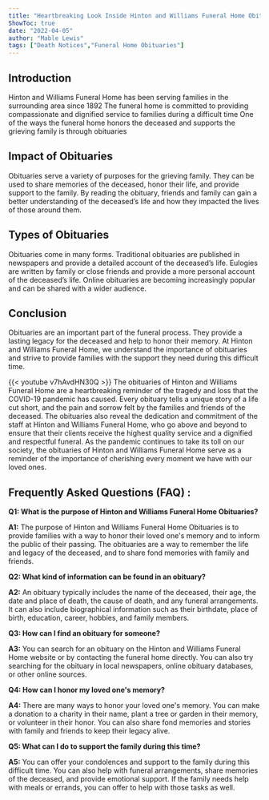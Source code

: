 ```yaml
---
title: "Heartbreaking Look Inside Hinton and Williams Funeral Home Obituaries"
ShowToc: true 
date: "2022-04-05"
author: "Mable Lewis" 
tags: ["Death Notices","Funeral Home Obituaries"]
---
```

## Introduction

Hinton and Williams Funeral Home has been serving families in the surrounding area since 1892 The funeral home is committed to providing compassionate and dignified service to families during a difficult time One of the ways the funeral home honors the deceased and supports the grieving family is through obituaries

## Impact of Obituaries

Obituaries serve a variety of purposes for the grieving family. They can be used to share memories of the deceased, honor their life, and provide support to the family. By reading the obituary, friends and family can gain a better understanding of the deceased’s life and how they impacted the lives of those around them.

## Types of Obituaries

Obituaries come in many forms. Traditional obituaries are published in newspapers and provide a detailed account of the deceased’s life. Eulogies are written by family or close friends and provide a more personal account of the deceased’s life. Online obituaries are becoming increasingly popular and can be shared with a wider audience.

## Conclusion

Obituaries are an important part of the funeral process. They provide a lasting legacy for the deceased and help to honor their memory. At Hinton and Williams Funeral Home, we understand the importance of obituaries and strive to provide families with the support they need during this difficult time.

{{< youtube v7hAvdHN30Q >}} 
The obituaries of Hinton and Williams Funeral Home are a heartbreaking reminder of the tragedy and loss that the COVID-19 pandemic has caused. Every obituary tells a unique story of a life cut short, and the pain and sorrow felt by the families and friends of the deceased. The obituaries also reveal the dedication and commitment of the staff at Hinton and Williams Funeral Home, who go above and beyond to ensure that their clients receive the highest quality service and a dignified and respectful funeral. As the pandemic continues to take its toll on our society, the obituaries of Hinton and Williams Funeral Home serve as a reminder of the importance of cherishing every moment we have with our loved ones.

## Frequently Asked Questions (FAQ) :
**Q1: What is the purpose of Hinton and Williams Funeral Home Obituaries?**

**A1:** The purpose of Hinton and Williams Funeral Home Obituaries is to provide families with a way to honor their loved one's memory and to inform the public of their passing. The obituaries are a way to remember the life and legacy of the deceased, and to share fond memories with family and friends.

**Q2: What kind of information can be found in an obituary?**

**A2:** An obituary typically includes the name of the deceased, their age, the date and place of death, the cause of death, and any funeral arrangements. It can also include biographical information such as their birthdate, place of birth, education, career, hobbies, and family members.

**Q3: How can I find an obituary for someone?**

**A3:** You can search for an obituary on the Hinton and Williams Funeral Home website or by contacting the funeral home directly. You can also try searching for the obituary in local newspapers, online obituary databases, or other online sources.

**Q4: How can I honor my loved one's memory?**

**A4:** There are many ways to honor your loved one's memory. You can make a donation to a charity in their name, plant a tree or garden in their memory, or volunteer in their honor. You can also share fond memories and stories with family and friends to keep their legacy alive.

**Q5: What can I do to support the family during this time?**

**A5:** You can offer your condolences and support to the family during this difficult time. You can also help with funeral arrangements, share memories of the deceased, and provide emotional support. If the family needs help with meals or errands, you can offer to help with those tasks as well.




